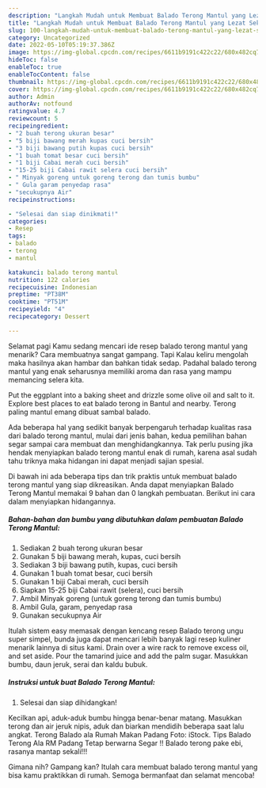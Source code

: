 ```yaml
---
description: "Langkah Mudah untuk Membuat Balado Terong Mantul yang Lezat Sekali"
title: "Langkah Mudah untuk Membuat Balado Terong Mantul yang Lezat Sekali"
slug: 100-langkah-mudah-untuk-membuat-balado-terong-mantul-yang-lezat-sekali
category: Uncategorized
date: 2022-05-10T05:19:37.386Z
image: https://img-global.cpcdn.com/recipes/6611b9191c422c22/680x482cq70/balado-terong-mantul-foto-resep-utama.jpg
hideToc: false
enableToc: true
enableTocContent: false
thumbnail: https://img-global.cpcdn.com/recipes/6611b9191c422c22/680x482cq70/balado-terong-mantul-foto-resep-utama.jpg
cover: https://img-global.cpcdn.com/recipes/6611b9191c422c22/680x482cq70/balado-terong-mantul-foto-resep-utama.jpg
author: Admin
authorAv: notfound
ratingvalue: 4.7
reviewcount: 5
recipeingredient:
- "2 buah terong ukuran besar"
- "5 biji bawang merah kupas cuci bersih"
- "3 biji bawang putih kupas cuci bersih"
- "1 buah tomat besar cuci bersih"
- "1 biji Cabai merah cuci bersih"
- "15-25 biji Cabai rawit selera cuci bersih"
- " Minyak goreng untuk goreng terong dan tumis bumbu"
- " Gula garam penyedap rasa"
- "secukupnya Air"
recipeinstructions:

- "Selesai dan siap dinikmati!"
categories:
- Resep
tags:
- balado
- terong
- mantul

katakunci: balado terong mantul 
nutrition: 122 calories
recipecuisine: Indonesian
preptime: "PT38M"
cooktime: "PT51M"
recipeyield: "4"
recipecategory: Dessert

---
```



Selamat pagi Kamu sedang mencari ide resep balado terong mantul yang menarik? Cara membuatnya sangat gampang. Tapi Kalau keliru mengolah maka hasilnya akan hambar dan bahkan tidak sedap. Padahal balado terong mantul yang enak seharusnya memiliki aroma dan rasa yang mampu memancing selera kita.


Put the eggplant into a baking sheet and drizzle some olive oil and salt to it. Explore best places to eat balado terong in Bantul and nearby. Terong paling mantul emang dibuat sambal balado.

Ada beberapa hal yang sedikit banyak berpengaruh terhadap kualitas rasa dari balado terong mantul, mulai dari jenis bahan, kedua pemilihan bahan segar sampai cara membuat dan menghidangkannya. Tak perlu pusing jika hendak menyiapkan balado terong mantul enak di rumah, karena asal sudah tahu triknya maka hidangan ini dapat menjadi sajian spesial.


Di bawah ini ada beberapa tips dan trik praktis untuk membuat balado terong mantul yang siap dikreasikan. Anda dapat menyiapkan Balado Terong Mantul memakai 9 bahan dan 0 langkah pembuatan. Berikut ini cara dalam menyiapkan hidangannya.

<!--inarticleads1-->

##### Bahan-bahan dan bumbu yang dibutuhkan dalam pembuatan Balado Terong Mantul:

1. Sediakan 2 buah terong ukuran besar
1. Gunakan 5 biji bawang merah, kupas, cuci bersih
1. Sediakan 3 biji bawang putih, kupas, cuci bersih
1. Gunakan 1 buah tomat besar, cuci bersih
1. Gunakan 1 biji Cabai merah, cuci bersih
1. Siapkan 15-25 biji Cabai rawit (selera), cuci bersih
1. Ambil  Minyak goreng (untuk goreng terong dan tumis bumbu)
1. Ambil  Gula, garam, penyedap rasa
1. Gunakan secukupnya Air


Itulah sistem easy memasak dengan kencang resep Balado terong ungu super simpel, bunda juga dapat mencari lebih banyak lagi resep kuliner menarik lainnya di situs kami. Drain over a wire rack to remove excess oil, and set aside. Pour the tamarind juice and add the palm sugar. Masukkan bumbu, daun jeruk, serai dan kaldu bubuk. 

<!--inarticleads2-->

##### Instruksi untuk buat Balado Terong Mantul:


1. Selesai dan siap dihidangkan!

Kecilkan api, aduk-aduk bumbu hingga benar-benar matang. Masukkan terong dan air jeruk nipis, aduk dan biarkan mendidih beberapa saat lalu angkat. Terong Balado ala Rumah Makan Padang Foto: iStock. Tips Balado Terong Ala RM Padang Tetap berwarna Segar !! Balado terong pake ebi, rasanya mantap sekali!!! 

Gimana nih? Gampang kan? Itulah cara membuat balado terong mantul yang bisa kamu praktikkan di rumah. Semoga bermanfaat dan selamat mencoba!
